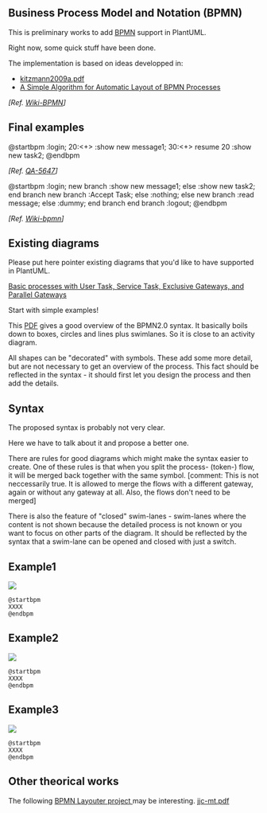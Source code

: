 ## Business Process Model and Notation (BPMN)

This is preliminary works to add [BPMN](https://en.wikipedia.org/wiki/Business_Process_Model_and_Notation) support in PlantUML.

Right now, some quick stuff have been done.

The implementation is based on ideas developped in:
* [kitzmann2009a.pdf](http://wiki.plantuml.net/_media/site/kitzmann2009a.pdf)
* [A Simple Algorithm for Automatic Layout of BPMN Processes](https://www.researchgate.net/publication/221542866_A_Simple_Algorithm_for_Automatic_Layout_of_BPMN_Processes)


*[Ref. [Wiki-BPMN](http://wiki.plantuml.net/site/bpmn)]*


## Final examples

<plantuml>
@startbpm
:login;
20:<+>
:show new message1;
30:<+>
resume 20
:show new task2;
@endbpm
</plantuml>


*[Ref. [QA-5647](https://forum.plantuml.net/5647)]*

<plantuml>
@startbpm
:login;
new branch
:show new message1;
else
:show new task2;
end branch
new branch
:Accept Task;
else
:nothing;
else
new branch
:read message;
else
:dummy;
end branch
end branch
:logout;
@endbpm
</plantuml>

*[Ref. [Wiki-bpmn](http://wiki.plantuml.net/site/bpmn)]*


## Existing diagrams

Please put here pointer existing diagrams that you'd like to have supported in PlantUML.

[Basic processes with User Task, Service Task, Exclusive Gateways, and Parallel Gateways](https://www.tim-zoeller.de/Basics-1.png)

Start with simple examples!

This [PDF](http://www.bpmb.de/images/BPMN2_0_Poster_EN.pdf) gives a good overview of the BPMN2.0 syntax.
It basically boils down to boxes, circles and lines plus swimlanes.
So it is close to an activity diagram.

All shapes can be "decorated" with symbols.
These add some more detail, but are not necessary to get an overview of the process.
This fact should be reflected in the syntax - it should first let you design the process and then add the details.


## Syntax
The proposed syntax is probably not very clear.

Here we have to talk about it and propose a better one.

There are rules for good diagrams which might make the syntax easier to create.
One of these rules is that when you split the process- (token-) flow, it will be merged back together with the same symbol.
[comment: This is not neccessarily true. It is allowed to merge the flows with a different gateway, again or without any gateway at all. Also, the flows don't need to be merged]

There is also the feature of "closed" swim-lanes - swim-lanes where the content is not shown because the detailed process is not known or you want to focus on other parts of the diagram.
It should be reflected by the syntax that a swim-lane can be opened and closed with just a switch.



## Example1
![](bpm01.png)
```
@startbpm
XXXX
@endbpm
```



## Example2
![](bpm02.png)
```
@startbpm
XXXX
@endbpm
```



## Example3
![](bpm03.png)
```
@startbpm
XXXX
@endbpm
```



## Other theorical works

The following [BPMN Layouter project ](https://github.com/MarvinLudwig/bpmn_layouter) may be interesting.
[jjc-mt.pdf](jjc-mt.pdf)



